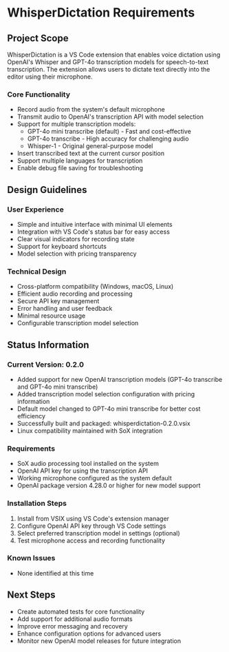# WhisperDictation Requirements

## Project Scope

WhisperDictation is a VS Code extension that enables voice dictation using OpenAI's Whisper and GPT-4o transcription models for speech-to-text transcription. The extension allows users to dictate text directly into the editor using their microphone.

### Core Functionality

- Record audio from the system's default microphone
- Transmit audio to OpenAI's transcription API with model selection
- Support for multiple transcription models:
  - GPT-4o mini transcribe (default) - Fast and cost-effective
  - GPT-4o transcribe - High accuracy for challenging audio
  - Whisper-1 - Original general-purpose model
- Insert transcribed text at the current cursor position
- Support multiple languages for transcription
- Enable debug file saving for troubleshooting

## Design Guidelines

### User Experience

- Simple and intuitive interface with minimal UI elements
- Integration with VS Code's status bar for easy access
- Clear visual indicators for recording state
- Support for keyboard shortcuts
- Model selection with pricing transparency

### Technical Design

- Cross-platform compatibility (Windows, macOS, Linux)
- Efficient audio recording and processing
- Secure API key management
- Error handling and user feedback
- Minimal resource usage
- Configurable transcription model selection

## Status Information

### Current Version: 0.2.0

- Added support for new OpenAI transcription models (GPT-4o transcribe and GPT-4o mini transcribe)
- Added transcription model selection configuration with pricing information
- Default model changed to GPT-4o mini transcribe for better cost efficiency
- Successfully built and packaged: whisperdictation-0.2.0.vsix
- Linux compatibility maintained with SoX integration

### Requirements

- SoX audio processing tool installed on the system
- OpenAI API key for using the transcription API
- Working microphone configured as the system default
- OpenAI package version 4.28.0 or higher for new model support

### Installation Steps

1. Install from VSIX using VS Code's extension manager
2. Configure OpenAI API key through VS Code settings
3. Select preferred transcription model in settings (optional)
4. Test microphone access and recording functionality

### Known Issues

- None identified at this time

## Next Steps

- Create automated tests for core functionality
- Add support for additional audio formats
- Improve error messaging and recovery
- Enhance configuration options for advanced users
- Monitor new OpenAI model releases for future integration 